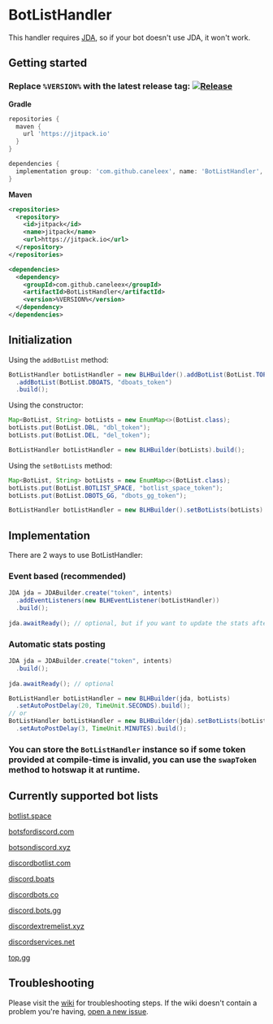 # BotListHandler

This handler requires [JDA](https://github.com/DV8FromTheWorld/JDA), so if your bot doesn't use JDA, it won't work.

## Getting started

### Replace `%VERSION%` with the latest release tag: [![Release](https://jitpack.io/v/caneleex/BotListHandler.svg)](https://jitpack.io/#caneleex/BotListHandler)

**Gradle**
```gradle
repositories {
  maven {
    url 'https://jitpack.io'
  }
}

dependencies {
  implementation group: 'com.github.caneleex', name: 'BotListHandler', version: '%VERSION%'
}
```

**Maven**
```xml
<repositories>
  <repository>
    <id>jitpack</id>
    <name>jitpack</name>
    <url>https://jitpack.io</url>
  </repository>
</repositories>

<dependencies>
  <dependency>
    <groupId>com.github.caneleex</groupId>
    <artifactId>BotListHandler</artifactId>
    <version>%VERSION%</version>
  </dependency>
</dependencies>
```

## Initialization

Using the `addBotList` method:
```java
BotListHandler botListHandler = new BLHBuilder().addBotList(BotList.TOP_GG, "top_gg_token")
  .addBotList(BotList.DBOATS, "dboats_token")
  .build();
```
Using the constructor:
```java
Map<BotList, String> botLists = new EnumMap<>(BotList.class);
botLists.put(BotList.DBL, "dbl_token");
botLists.put(BotList.DEL, "del_token");

BotListHandler botListHandler = new BLHBuilder(botLists).build();
```
Using the `setBotLists` method:
```java
Map<BotList, String> botLists = new EnumMap<>(BotList.class);
botLists.put(BotList.BOTLIST_SPACE, "botlist_space_token");
botLists.put(BotList.DBOTS_GG, "dbots_gg_token");

BotListHandler botListHandler = new BLHBuilder().setBotLists(botLists).build();
```

## Implementation

There are 2 ways to use BotListHandler:

### Event based (recommended)

```java
JDA jda = JDABuilder.create("token", intents)
  .addEventListeners(new BLHEventListener(botListHandler))
  .build();
  
jda.awaitReady(); // optional, but if you want to update the stats after a ReadyEvent, it's required
```

### Automatic stats posting
```java
JDA jda = JDABuilder.create("token", intents)
  .build();
  
jda.awaitReady(); // optional

BotListHandler botListHandler = new BLHBuilder(jda, botLists)
  .setAutoPostDelay(20, TimeUnit.SECONDS).build();
// or
BotListHandler botListHandler = new BLHBuilder(jda).setBotLists(botLists)
  .setAutoPostDelay(3, TimeUnit.MINUTES).build();
```

### You can store the `BotListHandler` instance so if some token provided at compile-time is invalid, you can use the `swapToken` method to hotswap it at runtime.

## Currently supported bot lists

[botlist.space](https://botlist.space)

[botsfordiscord.com](https://botsfordiscord.com)

[botsondiscord.xyz](https://botsondiscord.xyz)

[discordbotlist.com](https://discordbotlist.com)

[discord.boats](https://discord.boats)

[discordbots.co](https://discordbots.co)

[discord.bots.gg](https://discord.bots.gg)

[discordextremelist.xyz](https://discordextremelist.xyz)

[discordservices.net](https://discordservices.net)

[top.gg](https://top.gg)

## Troubleshooting

Please visit the [wiki](https://github.com/caneleex/BotListHandler/wiki/Troubleshooting) for troubleshooting steps. If the wiki doesn't contain a problem you're having, [open a new issue](https://github.com/caneleex/BotListHandler/issues/new).

